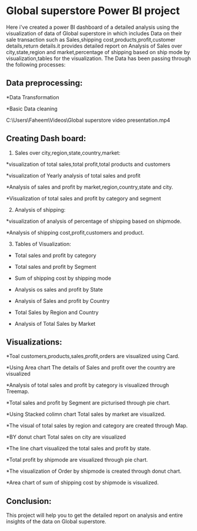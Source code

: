 # Global superstore Power BI  project
   Here i've created a power BI dashboard of a detailed analysis using the visualization of data of Global superstore in which includes 
Data on their sale transaction such as Sales,shipping cost,products,profit,customer details,return details.it provides detailed report on 
Analysis of Sales over city,state,region and market,percentage of shipping based on ship mode by visualization,tables for the visualization.
The Data has been passing through the following processes:

## Data preprocessing:
   *Data Transformation

   *Basic Data cleaning

   C:\Users\Faheem\Videos\Global superstore video presentation.mp4

## Creating Dash board:
 1. Sales over city,region,state,country,market:
   
 *visualization of total sales,total profit,total products and customers

 *visualization of Yearly analysis of total sales and profit

 *Analysis of sales and profit by market,region,country,state and city.

 *Visualization of total sales and profit by category and segment

2. Analysis of shipping:
   
*visualization of analysis of percentage of shipping based on shipmode.

*Analysis of shipping cost,profit,customers and product.

3. Tables of Visualization:

* Total sales and profit by category

* Total sales and profit by Segment

* Sum of shipping cost by shipping mode

* Analysis os sales and profit by State

* Analysis of Sales and profit by Country

* Total Sales by Region and Country

* Analysis of Total Sales by Market

## Visualizations:
   *Toal customers,products,sales,profit,orders are visualized using Card.

   *Using Area chart The details of Sales and profit over the country are visualized
   
   *Analysis of total sales and profit by category is visualized through Treemap.

   *Total sales and profit by Segment are picturised through pie chart.

   *Using Stacked colimn chart Total sales by market are visualized.

   *The visual of total sales by region and category are created through Map.

   *BY donut chart Total sales on city are visualized

   *The line chart visualized the total sales and profit by state.

   *Total profit by shipmode are visualized through pie chart.

   *The visualization of Order by shipmode is created through donut chart.

   *Area chart of sum of shipping cost by shipmode is visualized.
   
## Conclusion:
This project will help you to get the detailed report on analysis and entire insights of the data on Global superstore.
     
